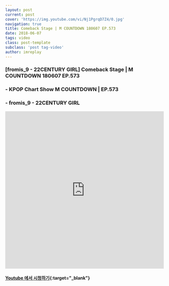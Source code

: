 ```yaml
---
layout: post
current: post
cover: 'https://img.youtube.com/vi/Nj1PgrqD7Z4/0.jpg'
navigation: true
title: Comeback Stage | M COUNTDOWN 180607 EP.573
date: 2018-06-07
tags: video
class: post-template
subclass: 'post tag-video'
author: imreplay
---
```



### [fromis_9 - 22CENTURY GIRL] Comeback Stage | M COUNTDOWN 180607 EP.573

### - KPOP Chart Show M COUNTDOWN | EP.573

### - fromis_9 - 22CENTURY GIRL

<iframe width="100%" height="500" src="https://www.youtube.com/embed/Nj1PgrqD7Z4?rel=0" frameborder="0" allow="autoplay; encrypted-media" allowfullscreen></iframe>


#### [Youtube 에서 시청하기](https://www.youtube.com/watch?v=Nj1PgrqD7Z4){:target="_blank"}